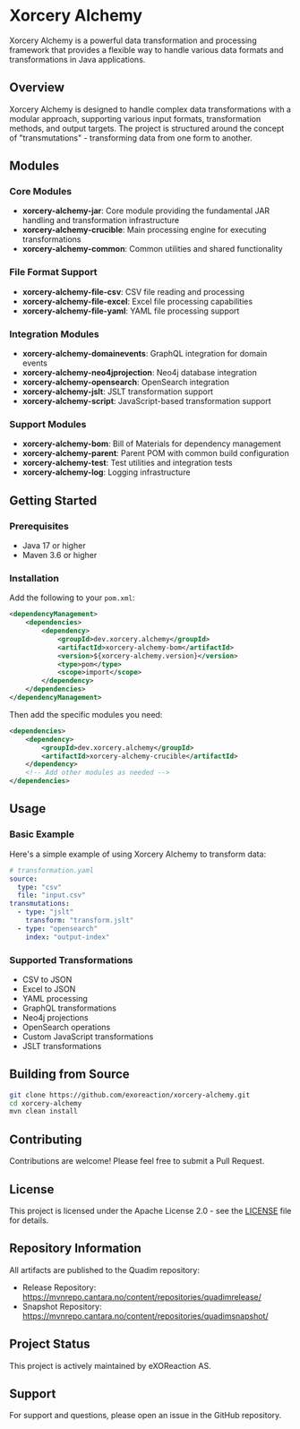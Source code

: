 
# Xorcery Alchemy

Xorcery Alchemy is a powerful data transformation and processing framework that provides a flexible way to handle various data formats and transformations in Java applications.

## Overview

Xorcery Alchemy is designed to handle complex data transformations with a modular approach, supporting various input formats, transformation methods, and output targets. The project is structured around the concept of "transmutations" - transforming data from one form to another.

## Modules

### Core Modules

- **xorcery-alchemy-jar**: Core module providing the fundamental JAR handling and transformation infrastructure
- **xorcery-alchemy-crucible**: Main processing engine for executing transformations
- **xorcery-alchemy-common**: Common utilities and shared functionality

### File Format Support

- **xorcery-alchemy-file-csv**: CSV file reading and processing
- **xorcery-alchemy-file-excel**: Excel file processing capabilities
- **xorcery-alchemy-file-yaml**: YAML file processing support

### Integration Modules

- **xorcery-alchemy-domainevents**: GraphQL integration for domain events
- **xorcery-alchemy-neo4jprojection**: Neo4j database integration
- **xorcery-alchemy-opensearch**: OpenSearch integration
- **xorcery-alchemy-jslt**: JSLT transformation support
- **xorcery-alchemy-script**: JavaScript-based transformation support

### Support Modules

- **xorcery-alchemy-bom**: Bill of Materials for dependency management
- **xorcery-alchemy-parent**: Parent POM with common build configuration
- **xorcery-alchemy-test**: Test utilities and integration tests
- **xorcery-alchemy-log**: Logging infrastructure

## Getting Started

### Prerequisites

- Java 17 or higher
- Maven 3.6 or higher

### Installation

Add the following to your `pom.xml`:

```xml
<dependencyManagement>
    <dependencies>
        <dependency>
            <groupId>dev.xorcery.alchemy</groupId>
            <artifactId>xorcery-alchemy-bom</artifactId>
            <version>${xorcery-alchemy.version}</version>
            <type>pom</type>
            <scope>import</scope>
        </dependency>
    </dependencies>
</dependencyManagement>
```

Then add the specific modules you need:

```xml
<dependencies>
    <dependency>
        <groupId>dev.xorcery.alchemy</groupId>
        <artifactId>xorcery-alchemy-crucible</artifactId>
    </dependency>
    <!-- Add other modules as needed -->
</dependencies>
```

## Usage

### Basic Example

Here's a simple example of using Xorcery Alchemy to transform data:

```yaml
# transformation.yaml
source:
  type: "csv"
  file: "input.csv"
transmutations:
  - type: "jslt"
    transform: "transform.jslt"
  - type: "opensearch"
    index: "output-index"
```

### Supported Transformations

- CSV to JSON
- Excel to JSON
- YAML processing
- GraphQL transformations
- Neo4j projections
- OpenSearch operations
- Custom JavaScript transformations
- JSLT transformations

## Building from Source

```bash
git clone https://github.com/exoreaction/xorcery-alchemy.git
cd xorcery-alchemy
mvn clean install
```

## Contributing

Contributions are welcome! Please feel free to submit a Pull Request.

## License

This project is licensed under the Apache License 2.0 - see the [LICENSE](LICENSE) file for details.

## Repository Information

All artifacts are published to the Quadim repository:

- Release Repository: https://mvnrepo.cantara.no/content/repositories/quadimrelease/
- Snapshot Repository: https://mvnrepo.cantara.no/content/repositories/quadimsnapshot/

## Project Status

This project is actively maintained by eXOReaction AS.

## Support

For support and questions, please open an issue in the GitHub repository.
```
